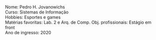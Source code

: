 Nome: Pedro H. Jovanowichs  
Curso: Sistemas de Informação  
Hobbies: Esportes e games  
Matérias favoritas: Lab. 2 e Arq. de Comp.
Obj. profissionais: Estágio em front  
Ano de ingresso: 2020
